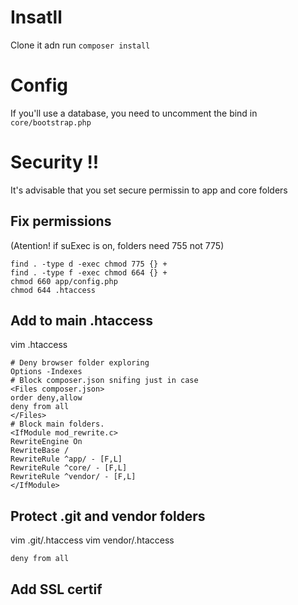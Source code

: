 # Insatll
Clone it adn run `composer install`

# Config
If you'll use a database, you need to uncomment the bind in `core/bootstrap.php`

# Security !!
It's advisable that you set secure permissin to app and core folders

## Fix permissions
(Atention! if suExec is on, folders need 755 not 775)
```
find . -type d -exec chmod 775 {} +
find . -type f -exec chmod 664 {} +
chmod 660 app/config.php
chmod 644 .htaccess
```
## Add to main .htaccess
vim .htaccess
```
# Deny browser folder exploring
Options -Indexes
# Block composer.json snifing just in case
<Files composer.json>
order deny,allow
deny from all
</Files>
# Block main folders.
<IfModule mod_rewrite.c>
RewriteEngine On
RewriteBase /
RewriteRule ^app/ - [F,L]
RewriteRule ^core/ - [F,L]
RewriteRule ^vendor/ - [F,L]
</IfModule>

```

## Protect .git and vendor folders
vim .git/.htaccess
vim vendor/.htaccess
```
deny from all
```

## Add SSL certif